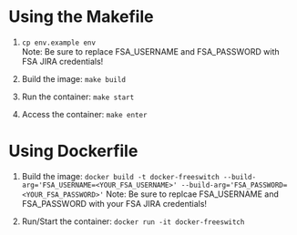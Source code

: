 # Using the Makefile

1. ```cp env.example env```  
Note:  Be sure to replace FSA_USERNAME and FSA_PASSWORD with FSA JIRA credentials!

3. Build the image:
```make build```

4. Run the container:
```make start```

5. Access the container:
```make enter```


# Using Dockerfile

1.  Build the image:
```docker build -t docker-freeswitch --build-arg='FSA_USERNAME=<YOUR_FSA_USERNAME>' --build-arg='FSA_PASSWORD=<YOUR_FSA_PASSWORD>'```
Note:  Be sure to replcae FSA_USERNAME and FSA_PASSWORD with your FSA JIRA credentials!

2.  Run/Start the container:
```docker run -it docker-freeswitch```

